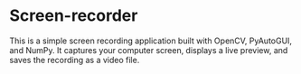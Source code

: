 # Screen-recorder
This is a simple screen recording application built with OpenCV, PyAutoGUI, and NumPy. It captures your computer screen, displays a live preview, and saves the recording as a video file.
